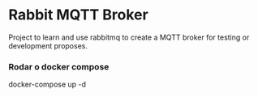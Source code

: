 # Rabbit MQTT Broker
Project to learn and use rabbitmq to create a MQTT broker for testing or development proposes.

### Rodar o docker compose
docker-compose up -d
